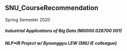 ## SNU_CourseRecommendation
Spring Semester 2020 
##### Industrial Applications of Big Data (M0000.026700 001)
##### NLP*IR Project w/ Byounggyu LEW (SNU IE colleague)

